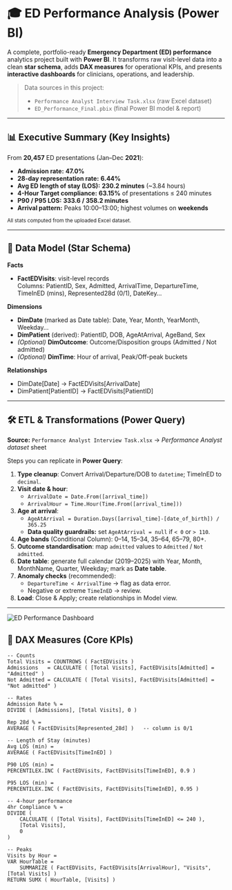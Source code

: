 # 🎓 ED Performance Analysis (Power BI)

A complete, portfolio-ready **Emergency Department (ED) performance** analytics project built with **Power BI**. It transforms raw visit-level data into a clean **star schema**, adds **DAX measures** for operational KPIs, and presents **interactive dashboards** for clinicians, operations, and leadership.

> Data sources in this project:
>
> - `Performance Analyst Interview Task.xlsx` (raw Excel dataset)
> - `ED_Performance_Final.pbix` (final Power BI model & report)

---

## 📊 Executive Summary (Key Insights)

From **20,457** ED presentations (Jan–Dec **2021**):

- **Admission rate:** **47.0%**
- **28-day representation rate:** **6.44%**
- **Avg ED length of stay (LOS):** **230.2 minutes** (~3.84 hours)
- **4-Hour Target compliance:** **63.15%** of presentations ≤ 240 minutes  
- **P90 / P95 LOS:** **333.6 / 358.2 minutes**
- **Arrival pattern:** Peaks 10:00–13:00; highest volumes on **weekends**

<small>All stats computed from the uploaded Excel dataset.</small>

---

## 🧱 Data Model (Star Schema)

**Facts**
- **FactEDVisits**: visit-level records  
  Columns: PatientID, Sex, Admitted, ArrivalTime, DepartureTime, TimeInED (mins), Represented28d (0/1), DateKey…

**Dimensions**
- **DimDate** (marked as Date table): Date, Year, Month, YearMonth, Weekday…
- **DimPatient** (derived): PatientID, DOB, AgeAtArrival, AgeBand, Sex
- *(Optional)* **DimOutcome**: Outcome/Disposition groups (Admitted / Not admitted)
- *(Optional)* **DimTime**: Hour of arrival, Peak/Off-peak buckets

**Relationships**
- DimDate[Date] → FactEDVisits[ArrivalDate]
- DimPatient[PatientID] → FactEDVisits[PatientID]

---

## 🛠️ ETL & Transformations (Power Query)

**Source:** `Performance Analyst Interview Task.xlsx` → *Performance Analyst dataset* sheet

Steps you can replicate in **Power Query**:
1. **Type cleanup**: Convert Arrival/Departure/DOB to `datetime`; TimeInED to `decimal`.
2. **Visit date & hour**:
   - `ArrivalDate = Date.From([arrival_time])`
   - `ArrivalHour = Time.Hour(Time.From([arrival_time]))`
3. **Age at arrival**:
   - `AgeAtArrival = Duration.Days([arrival_time]-[date_of_birth]) / 365.25`
   - **Data quality guardrails:** set `AgeAtArrival = null` if `< 0` or `> 110`.
4. **Age bands** (Conditional Column): 0–14, 15–34, 35–64, 65–79, 80+.
5. **Outcome standardisation**: map `admitted` values to `Admitted` / `Not admitted`.
6. **Date table**: generate full calendar (2019–2025) with Year, Month, MonthName, Quarter, Weekday; mark as **Date table**.
7. **Anomaly checks** (recommended):
   - `DepartureTime < ArrivalTime` → flag as data error.
   - Negative or extreme `TimeInED` → review.
8. **Load**: Close & Apply; create relationships in Model view.

---

![ED Performance Dashboard](assets/images/dashboard1.jpg)

## 📐 DAX Measures (Core KPIs)

```DAX
-- Counts
Total Visits = COUNTROWS ( FactEDVisits )
Admissions   = CALCULATE ( [Total Visits], FactEDVisits[Admitted] = "Admitted" )
Not Admitted = CALCULATE ( [Total Visits], FactEDVisits[Admitted] = "Not admitted" )

-- Rates
Admission Rate % =
DIVIDE ( [Admissions], [Total Visits], 0 )

Rep 28d % =
AVERAGE ( FactEDVisits[Represented_28d] )   -- column is 0/1

-- Length of Stay (minutes)
Avg LOS (min) =
AVERAGE ( FactEDVisits[TimeInED] )

P90 LOS (min) =
PERCENTILEX.INC ( FactEDVisits, FactEDVisits[TimeInED], 0.9 )

P95 LOS (min) =
PERCENTILEX.INC ( FactEDVisits, FactEDVisits[TimeInED], 0.95 )

-- 4-hour performance
4hr Compliance % =
DIVIDE (
    CALCULATE ( [Total Visits], FactEDVisits[TimeInED] <= 240 ),
    [Total Visits],
    0
)

-- Peaks
Visits by Hour =
VAR HourTable =
    SUMMARIZE ( FactEDVisits, FactEDVisits[ArrivalHour], "Visits", [Total Visits] )
RETURN SUMX ( HourTable, [Visits] )
